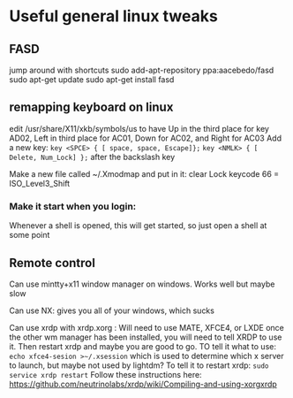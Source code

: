 # Useful general linux tweaks

## FASD
jump around with shortcuts
sudo add-apt-repository ppa:aacebedo/fasd
sudo apt-get update
sudo apt-get install fasd


## remapping keyboard on linux
edit /usr/share/X11/xkb/symbols/us to have Up in the third place for key AD02, Left in third place for AC01, Down for AC02, and Right for AC03
Add a new key:
`key <SPCE> { [ space, space, Escape]};`
`key <NMLK> { [ Delete, Num_Lock] };`
after the backslash key

Make a new file called ~/.Xmodmap and put in it:
clear Lock
keycode 66 = ISO_Level3_Shift

### Make it start when you login:
Whenever a shell is opened, this will get started, so just open a shell at some point

## Remote control
Can use mintty+x11 window manager on windows. Works well but maybe slow

Can use NX: gives you all of your windows, which sucks

Can use xrdp with xrdp.xorg : Will need to use MATE, XFCE4, or LXDE
once the other wm manager has been installed, you will need to tell XRDP to use it. Then restart xrdp and maybe you are good to go.
TO tell it what to use: `echo xfce4-sesion >~/.xsession` which is used to determine which x server to launch, but maybe not used by lightdm?
To tell it to restart xrdp: `sudo service xrdp restart`
Follow these instructions here: https://github.com/neutrinolabs/xrdp/wiki/Compiling-and-using-xorgxrdp
